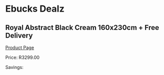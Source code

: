 
# Ebucks Dealz
## Royal Abstract Black Cream 160x230cm + Free Delivery
[Product Page](https://www.ebucks.com/web/shop/productSelected.do?prodId=1210577843&catId=1209942441)

Price: R3299.00

Savings: 


	
